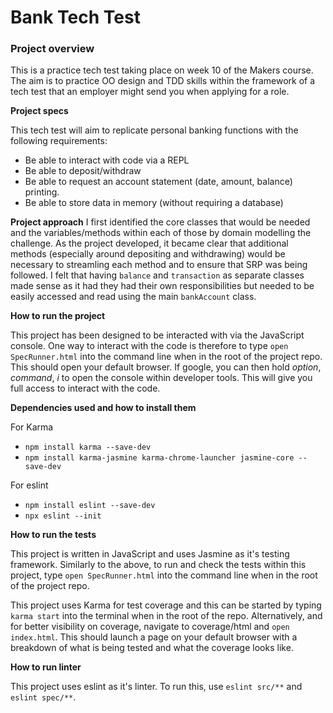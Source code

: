 # Bank Tech Test

### Project overview
This is a practice tech test taking place on week 10 of the Makers course. 
The aim is to practice OO design and TDD skills within the framework of a tech test that an employer might send you when applying for a role. 

**Project specs**

This tech test will aim to replicate personal banking functions with the following requirements:
- Be able to interact with code via a REPL
- Be able to deposit/withdraw
- Be able to request an account statement (date, amount, balance) printing.
- Be able to store data in memory (without requiring a database)

**Project approach** 
I first identified the core classes that would be needed and the variables/methods within each of those by domain modelling the challenge. As the project developed, it became clear that additional methods (especially around depositing and withdrawing) would be necessary to streamling each method and to ensure that SRP was being followed. I felt that having `balance` and `transaction` as separate classes made sense as it had they had their own responsibilities but needed to be easily accessed and read using the main `bankAccount` class. 

**How to run the project** 

This project has been designed to be interacted with via the JavaScript console. One way to interact with the code is therefore to type `open SpecRunner.html` into the command line when in the root of the project repo. This should open your default browser. If google, you can then hold _option_, _command_, _i_ to open the console within developer tools. This will give you full access to interact with the code. 

**Dependencies used and how to install them** 

For Karma 
- `npm install karma --save-dev`
- `npm install karma-jasmine karma-chrome-launcher jasmine-core --save-dev`

For eslint 
- `npm install eslint --save-dev`
- `npx eslint --init`

**How to run the tests** 

This project is written in JavaScript and uses Jasmine as it's testing framework. Similarly to the above, to run and check the tests within this project, type `open SpecRunner.html` into the command line when in the root of the project repo.

This project uses Karma for test coverage and this can be started by typing `karma start` into the terminal when in the root of the repo. Alternatively, and for better visibility on coverage, navigate to coverage/html and `open index.html`. This should launch a page on your default browser with a breakdown of what is being tested and what the coverage looks like. 

**How to run linter** 

This project uses eslint as it's linter. To run this, use `eslint src/**` and `eslint spec/**`.